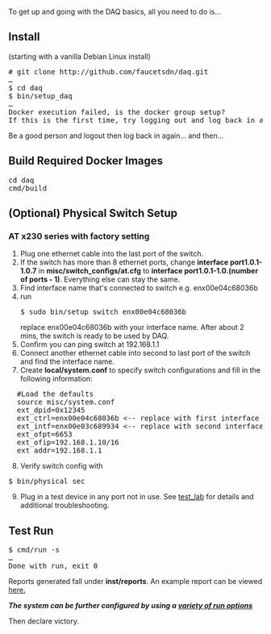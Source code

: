 To get up and going with the DAQ basics, all you need to do is...

## Install
(starting with a vanilla Debian Linux install)
<pre>
# git clone http://github.com/faucetsdn/daq.git
&hellip;
$ cd daq
$ bin/setup_daq
&hellip;
Docker execution failed, is the docker group setup?
If this is the first time, try logging out and log back in again.
</pre>
Be a good person and logout then log back in again... and then...

## Build Required Docker Images
<pre>
cd daq
cmd/build
</pre>

## (Optional) Physical Switch Setup
### AT x230 series with factory setting
1. Plug one ethernet cable into the last port of the switch.
2. If the switch has more than 8 ethernet ports, change **interface port1.0.1-1.0.7** in  **misc/switch_configs/at.cfg** to **interface port1.0.1-1.0.(number of ports - 1)**. Everything else can stay the same.
3. Find interface name that's connected to switch e.g. enx00e04c68036b
4. run <pre>$ sudo bin/setup_switch enx00e04c68036b </pre> replace enx00e04c68036b with your interface name. After about 2 mins, the switch is ready to be used by DAQ.
5. Confirm you can ping switch at 192.168.1.1
6. Connect another ethernet cable into second to last port of the switch and find the interface name. 
7. Create **local/system.conf** to specify switch configurations and fill in the following information: 
  <pre>
  #Load the defaults
  source misc/system.conf
  ext_dpid=0x12345
  ext_ctrl=enx00e04c68036b <-- replace with first interface name
  ext_intf=enx00e03c689934 <-- replace with second interface name
  ext_ofpt=6653
  ext_ofip=192.168.1.10/16
  ext_addr=192.168.1.1</pre>
 8. Verify switch config with 
 <pre>$ bin/physical_sec </pre>
 9. Plug in a test device in any port not in use.
See [test_lab](test_lab.md) for details and additional troubleshooting.

## Test Run
<pre>
$ cmd/run -s
&hellip;
Done with run, exit 0
</pre>
Reports generated fall under **inst/reports**. An example report can be viewed [here.](report.md)

***The system can be further configured by using a [variety of run options](options.md)***

Then declare victory.
